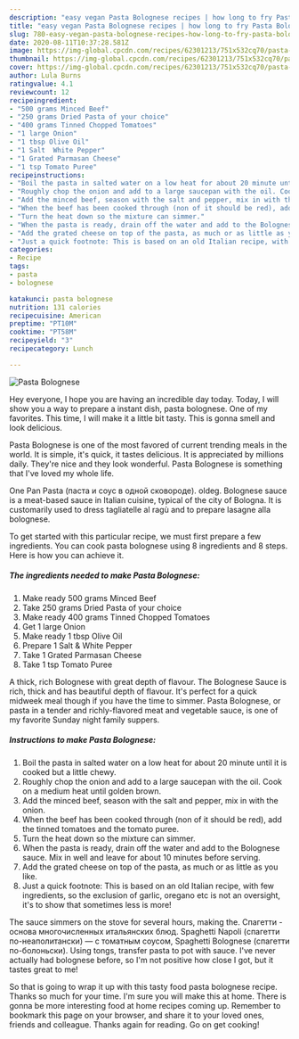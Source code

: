 ```yaml
---
description: "easy vegan Pasta Bolognese recipes | how long to fry Pasta Bolognese"
title: "easy vegan Pasta Bolognese recipes | how long to fry Pasta Bolognese"
slug: 780-easy-vegan-pasta-bolognese-recipes-how-long-to-fry-pasta-bolognese
date: 2020-08-11T10:37:28.581Z
image: https://img-global.cpcdn.com/recipes/62301213/751x532cq70/pasta-bolognese-recipe-main-photo.jpg
thumbnail: https://img-global.cpcdn.com/recipes/62301213/751x532cq70/pasta-bolognese-recipe-main-photo.jpg
cover: https://img-global.cpcdn.com/recipes/62301213/751x532cq70/pasta-bolognese-recipe-main-photo.jpg
author: Lula Burns
ratingvalue: 4.1
reviewcount: 12
recipeingredient:
- "500 grams Minced Beef"
- "250 grams Dried Pasta of your choice"
- "400 grams Tinned Chopped Tomatoes"
- "1 large Onion"
- "1 tbsp Olive Oil"
- "1 Salt  White Pepper"
- "1 Grated Parmasan Cheese"
- "1 tsp Tomato Puree"
recipeinstructions:
- "Boil the pasta in salted water on a low heat for about 20 minute until it is cooked but a little chewy."
- "Roughly chop the onion and add to a large saucepan with the oil. Cook on a medium heat until golden brown."
- "Add the minced beef, season with the salt and pepper, mix in with the onion."
- "When the beef has been cooked through (non of it should be red), add the tinned tomatoes and the tomato puree."
- "Turn the heat down so the mixture can simmer."
- "When the pasta is ready, drain off the water and add to the Bolognese sauce. Mix in well and leave for about 10 minutes before serving."
- "Add the grated cheese on top of the pasta, as much or as little as you like."
- "Just a quick footnote: This is based on an old Italian recipe, with few ingredients, so the exclusion of garlic, oregano etc is not an oversight, it&#39;s to show that sometimes less is more!"
categories:
- Recipe
tags:
- pasta
- bolognese

katakunci: pasta bolognese 
nutrition: 131 calories
recipecuisine: American
preptime: "PT10M"
cooktime: "PT58M"
recipeyield: "3"
recipecategory: Lunch

---
```



![Pasta Bolognese](https://img-global.cpcdn.com/recipes/62301213/751x532cq70/pasta-bolognese-recipe-main-photo.jpg)

Hey everyone, I hope you are having an incredible day today. Today, I will show you a way to prepare a instant dish, pasta bolognese. One of my favorites. This time, I will make it a little bit tasty. This is gonna smell and look delicious.

Pasta Bolognese is one of the most favored of current trending meals in the world. It is simple, it's quick, it tastes delicious. It is appreciated by millions daily. They're nice and they look wonderful. Pasta Bolognese is something that I've loved my whole life.

One Pan Pasta (паста и соус в одной сковороде). oldeg. Bolognese sauce is a meat-based sauce in Italian cuisine, typical of the city of Bologna. It is customarily used to dress tagliatelle al ragù and to prepare lasagne alla bolognese.


To get started with this particular recipe, we must first prepare a few ingredients. You can cook pasta bolognese using 8 ingredients and 8 steps. Here is how you can achieve it.

<!--inarticleads1-->

##### The ingredients needed to make Pasta Bolognese:

1. Make ready 500 grams Minced Beef
1. Take 250 grams Dried Pasta of your choice
1. Make ready 400 grams Tinned Chopped Tomatoes
1. Get 1 large Onion
1. Make ready 1 tbsp Olive Oil
1. Prepare 1 Salt &amp; White Pepper
1. Take 1 Grated Parmasan Cheese
1. Take 1 tsp Tomato Puree


A thick, rich Bolognese with great depth of flavour. The Bolognese Sauce is rich, thick and has beautiful depth of flavour. It&#39;s perfect for a quick midweek meal though if you have the time to simmer. Pasta Bolognese, or pasta in a tender and richly-flavored meat and vegetable sauce, is one of my favorite Sunday night family suppers. 

<!--inarticleads2-->

##### Instructions to make Pasta Bolognese:

1. Boil the pasta in salted water on a low heat for about 20 minute until it is cooked but a little chewy.
1. Roughly chop the onion and add to a large saucepan with the oil. Cook on a medium heat until golden brown.
1. Add the minced beef, season with the salt and pepper, mix in with the onion.
1. When the beef has been cooked through (non of it should be red), add the tinned tomatoes and the tomato puree.
1. Turn the heat down so the mixture can simmer.
1. When the pasta is ready, drain off the water and add to the Bolognese sauce. Mix in well and leave for about 10 minutes before serving.
1. Add the grated cheese on top of the pasta, as much or as little as you like.
1. Just a quick footnote: This is based on an old Italian recipe, with few ingredients, so the exclusion of garlic, oregano etc is not an oversight, it&#39;s to show that sometimes less is more!


The sauce simmers on the stove for several hours, making the. Cпагетти - основа многочисленных итальянских блюд. Spaghetti Napoli (спагетти по-неаполитански) — с томатным соусом, Spaghetti Bolognese (спагетти по-болоньски). Using tongs, transfer pasta to pot with sauce. I&#39;ve never actually had bolognese before, so I&#39;m not positive how close I got, but it tastes great to me! 

So that is going to wrap it up with this tasty food pasta bolognese recipe. Thanks so much for your time. I'm sure you will make this at home. There is gonna be more interesting food at home recipes coming up. Remember to bookmark this page on your browser, and share it to your loved ones, friends and colleague. Thanks again for reading. Go on get cooking!
